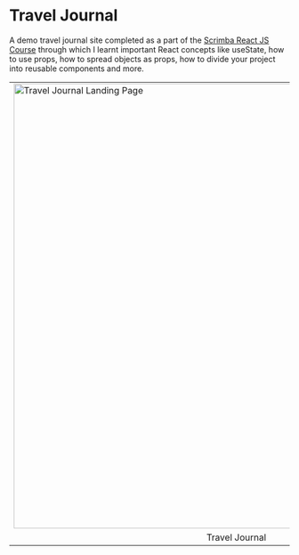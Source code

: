 # Travel Journal

A demo travel journal site completed as a part of the [Scrimba React JS Course](https://scrimba.com/learn/learnreact) through which I learnt important React concepts like useState, how to use props, how to spread objects as props, how to divide your project into reusable components and more.
<table align="center">
  <tr>
    <td><img src="https://ik.imagekit.io/zwcfsadeijm/rittikbasu.github.io_travel-journal__TGLtqyZhk.png?ik-sdk-version=javascript-    1.4.3&updatedAt=1662655738060" alt="Travel Journal Landing Page" width=800 height=800></td>
  </tr>
  <tr>
    <td align="center">Travel Journal</td>
  </tr>
</table>
